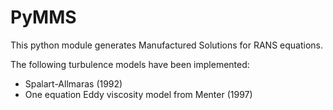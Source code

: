 # PyMMS
This python module generates Manufactured Solutions for RANS equations.


The following turbulence models have been implemented:
- Spalart-Allmaras (1992)
- One equation Eddy viscosity model from Menter (1997)


